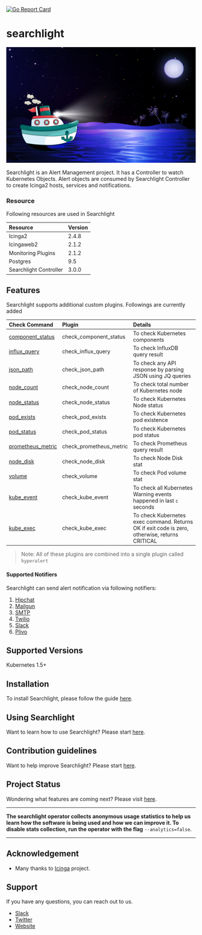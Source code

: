 [![Go Report Card](https://goreportcard.com/badge/github.com/appscode/searchlight)](https://goreportcard.com/report/github.com/appscode/searchlight)

# searchlight

<img src="/cover.jpg">

Searchlight is an Alert Management project.
It has a Controller to watch Kubernetes Objects. Alert objects are consumed by Searchlight Controller to create Icinga2 hosts, services and notifications.

### Resource

Following resources are used in Searchlight

| Resource               | Version   |
| :---                   | :---      |
| Icinga2                | 2.4.8     |
| Icingaweb2             | 2.1.2     |
| Monitoring Plugins     | 2.1.2     |
| Postgres               | 9.5       |
| Searchlight Controller | 3.0.0     |

## Features

Searchlight supports additional custom plugins. Followings are currently added

| Check Command                                                           | Plugin                  | Details                                                                                       |
| :---                                                                    | :---                    | :---                                                                                          |
| [component_status](docs/check_component_status.md)   | check_component_status  | To check Kubernetes components                                                                |
| [influx_query](docs/check_influx_query.md)           | check_influx_query      | To check InfluxDB query result                                                                |
| [json_path](docs/check_json_path.md)                 | check_json_path         | To check any API response by parsing JSON using JQ queries                                    |
| [node_count](docs/check_node_count.md)               | check_node_count        | To check total number of Kubernetes node                                                      |
| [node_status](docs/check_node_status.md)             | check_node_status       | To check Kubernetes Node status                                                               |
| [pod_exists](docs/check_pod_exists.md)               | check_pod_exists        | To check Kubernetes pod existence                                                             |
| [pod_status](docs/check_pod_status.md)               | check_pod_status        | To check Kubernetes pod status                                                                |
| [prometheus_metric](docs/check_prometheus_metric.md) | check_prometheus_metric | To check Prometheus query result                                                              |
| [node_disk](docs/check_node_disk.md)                 | check_node_disk         | To check Node Disk stat                                                                       |
| [volume](docs/check_volume.md)                       | check_volume            | To check Pod volume stat                                                                      |
| [kube_event](docs/check_kube_event.md)               | check_kube_event        | To check all Kubernetes Warning events happened in last `c` seconds                           |
| [kube_exec](docs/check_kube_exec.md)                 | check_kube_exec         | To check Kubernetes exec command. Returns OK if exit code is zero, otherwise, returns CRITICAL|

> Note: All of these plugins are combined into a single plugin called `hyperalert`

#### Supported Notifiers
Searchlight can send alert notification via following notifiers:

1. [Hipchat](docs/notifier/hipchat.md)
2. [Mailgun](docs/notifier/mailgun.md)
3. [SMTP](docs/notifier/smtp.md)
4. [Twilio](docs/notifier/twilio.md)
5. [Slack](docs/notifier/slack.md)
6. [Plivo](docs/notifier/plivo.md)

## Supported Versions
Kubernetes 1.5+

## Installation
To install Searchlight, please follow the guide [here](/docs/install.md).

## Using Searchlight
Want to learn how to use Searchlight? Please start [here](/docs/tutorials/README.md).

## Contribution guidelines
Want to help improve Searchlight? Please start [here](/CONTRIBUTING.md).

## Project Status
Wondering what features are coming next? Please visit [here](/ROADMAP.md).

---

**The searchlight operator collects anonymous usage statistics to help us learn how the software is being used and
how we can improve it. To disable stats collection, run the operator with the flag** `--analytics=false`.

---

## Acknowledgement
 - Many thanks to [Icinga](https://www.icinga.com/) project.

## Support
If you have any questions, you can reach out to us.
* [Slack](https://slack.appscode.com)
* [Twitter](https://twitter.com/AppsCodeHQ)
* [Website](https://appscode.com)
